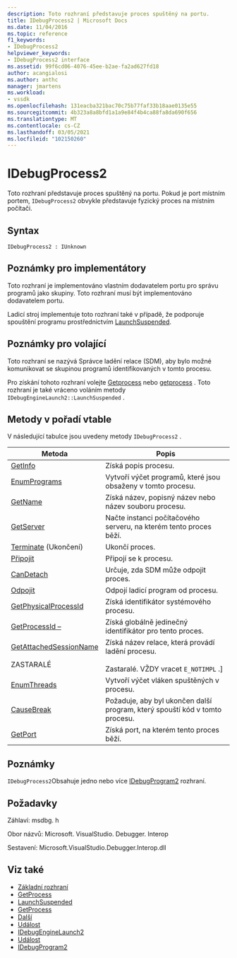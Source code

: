 ```yaml
---
description: Toto rozhraní představuje proces spuštěný na portu.
title: IDebugProcess2 | Microsoft Docs
ms.date: 11/04/2016
ms.topic: reference
f1_keywords:
- IDebugProcess2
helpviewer_keywords:
- IDebugProcess2 interface
ms.assetid: 99f6cd06-4076-45ee-b2ae-fa2ad627fd18
author: acangialosi
ms.author: anthc
manager: jmartens
ms.workload:
- vssdk
ms.openlocfilehash: 131eacba321bac70c75b77faf33b18aae0135e55
ms.sourcegitcommit: 4b323a8a8bfd1a1a9e84f4b4ca88fa8da690f656
ms.translationtype: MT
ms.contentlocale: cs-CZ
ms.lasthandoff: 03/05/2021
ms.locfileid: "102150260"
---
```

# <a name="idebugprocess2"></a>IDebugProcess2
Toto rozhraní představuje proces spuštěný na portu. Pokud je port místním portem, `IDebugProcess2` obvykle představuje fyzický proces na místním počítači.

## <a name="syntax"></a>Syntax

```
IDebugProcess2 : IUnknown
```

## <a name="notes-for-implementers"></a>Poznámky pro implementátory
 Toto rozhraní je implementováno vlastním dodavatelem portu pro správu programů jako skupiny. Toto rozhraní musí být implementováno dodavatelem portu.

 Ladicí stroj implementuje toto rozhraní také v případě, že podporuje spouštění programu prostřednictvím [LaunchSuspended](../../../extensibility/debugger/reference/idebugenginelaunch2-launchsuspended.md).

## <a name="notes-for-callers"></a>Poznámky pro volající
 Toto rozhraní se nazývá Správce ladění relace (SDM), aby bylo možné komunikovat se skupinou programů identifikovaných v tomto procesu.

 Pro získání tohoto rozhraní volejte [Getprocess](../../../extensibility/debugger/reference/idebugprogram2-getprocess.md) nebo [getprocess](../../../extensibility/debugger/reference/idebugport2-getprocess.md) . Toto rozhraní je také vráceno voláním metody `IDebugEngineLaunch2::LaunchSuspended` .

## <a name="methods-in-vtable-order"></a>Metody v pořadí vtable
 V následující tabulce jsou uvedeny metody `IDebugProcess2` .

|Metoda|Popis|
|------------|-----------------|
|[GetInfo](../../../extensibility/debugger/reference/idebugprocess2-getinfo.md)|Získá popis procesu.|
|[EnumPrograms](../../../extensibility/debugger/reference/idebugprocess2-enumprograms.md)|Vytvoří výčet programů, které jsou obsaženy v tomto procesu.|
|[GetName](../../../extensibility/debugger/reference/idebugprocess2-getname.md)|Získá název, popisný název nebo název souboru procesu.|
|[GetServer](../../../extensibility/debugger/reference/idebugprocess2-getserver.md)|Načte instanci počítačového serveru, na kterém tento proces běží.|
|[Terminate](../../../extensibility/debugger/reference/idebugprocess2-terminate.md) (Ukončení)|Ukončí proces.|
|[Připojit](../../../extensibility/debugger/reference/idebugprocess2-attach.md)|Připojí se k procesu.|
|[CanDetach](../../../extensibility/debugger/reference/idebugprocess2-candetach.md)|Určuje, zda SDM může odpojit proces.|
|[Odpojit](../../../extensibility/debugger/reference/idebugprocess2-detach.md)|Odpojí ladicí program od procesu.|
|[GetPhysicalProcessId](../../../extensibility/debugger/reference/idebugprocess2-getphysicalprocessid.md)|Získá identifikátor systémového procesu.|
|[GetProcessId –](../../../extensibility/debugger/reference/idebugprocess2-getprocessid.md)|Získá globálně jedinečný identifikátor pro tento proces.|
|[GetAttachedSessionName](../../../extensibility/debugger/reference/idebugprocess2-getattachedsessionname.md)<br /><br /> ZASTARALÉ|Získá název relace, která provádí ladění procesu.<br /><br /> Zastaralé. VŽDY vracet `E_NOTIMPL` .]|
|[EnumThreads](../../../extensibility/debugger/reference/idebugprocess2-enumthreads.md)|Vytvoří výčet vláken spuštěných v procesu.|
|[CauseBreak](../../../extensibility/debugger/reference/idebugprocess2-causebreak.md)|Požaduje, aby byl ukončen další program, který spouští kód v tomto procesu.|
|[GetPort](../../../extensibility/debugger/reference/idebugprocess2-getport.md)|Získá port, na kterém tento proces běží.|

## <a name="remarks"></a>Poznámky
 `IDebugProcess2`Obsahuje jedno nebo více [IDebugProgram2](../../../extensibility/debugger/reference/idebugprogram2.md) rozhraní.

## <a name="requirements"></a>Požadavky
 Záhlaví: msdbg. h

 Obor názvů: Microsoft. VisualStudio. Debugger. Interop

 Sestavení: Microsoft.VisualStudio.Debugger.Interop.dll

## <a name="see-also"></a>Viz také
- [Základní rozhraní](../../../extensibility/debugger/reference/core-interfaces.md)
- [GetProcess](../../../extensibility/debugger/reference/idebugport2-getprocess.md)
- [LaunchSuspended](../../../extensibility/debugger/reference/idebugenginelaunch2-launchsuspended.md)
- [GetProcess](../../../extensibility/debugger/reference/idebugprogram2-getprocess.md)
- [Další](../../../extensibility/debugger/reference/ienumdebugprocesses2-next.md)
- [Událost](../../../extensibility/debugger/reference/idebugportevents2-event.md)
- [IDebugEngineLaunch2](../../../extensibility/debugger/reference/idebugenginelaunch2.md)
- [Událost](../../../extensibility/debugger/reference/idebugeventcallback2-event.md)
- [IDebugProgram2](../../../extensibility/debugger/reference/idebugprogram2.md)
